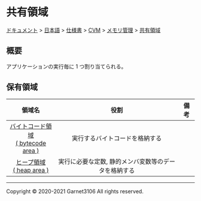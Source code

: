 # 共有領域

[ドキュメント](../../../../../index.md) > [日本語](../../../../index.md) > [仕様書](../../../index.md) > [CVM](../../index.md) > [メモリ管理](../index.md) > [共有領域](./index.md)

## 概要

アプリケーションの実行毎に 1 つ割り当てられる。

## 保有領域

|領域名|役割|備考|
|:-:|:-:|:-:|
|[バイトコード領域<br>( bytecode area )](./bytecode/index.md)|実行するバイトコードを格納する||
|[ヒープ領域<br>( heap area )](./heap/index.md)|実行に必要な定数, 静的メンバ変数等のデータを格納する||

---

Copyright © 2020-2021 Garnet3106 All rights reserved.
